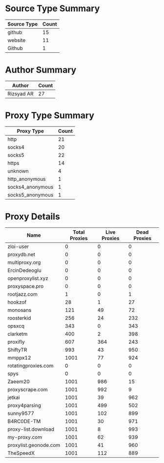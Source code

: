 # Source Type Summary

| Source Type | Count |
|-------------|-------|
| github | 15 |
| website | 11 |
| Github | 1 |


# Author Summary

| Author | Count |
|--------|-------|
| Rizsyad AR | 27 |


# Proxy Type Summary

| Proxy Type | Count |
|------------|-------|
| http | 21 |
| socks4 | 20 |
| socks5 | 22 |
| https | 14 |
| unknown | 4 |
| http_anonymous | 1 |
| socks4_anonymous | 1 |
| socks5_anonymous | 1 |


# Proxy Details

| Name | Total Proxies | Live Proxies | Dead Proxies |
|------|---------------|--------------|---------------|
| zloi-user | 0 | 0 | 0 |
| proxydb.net | 0 | 0 | 0 |
| multiproxy.org | 0 | 0 | 0 |
| ErcinDedeoglu | 0 | 0 | 0 |
| openproxylist.xyz | 0 | 0 | 0 |
| proxyspace.pro | 0 | 0 | 0 |
| rootjazz.com | 1 | 0 | 1 |
| hookzof | 28 | 1 | 27 |
| monosans | 121 | 49 | 72 |
| roosterkid | 256 | 24 | 232 |
| opsxcq | 343 | 0 | 343 |
| clarketm | 400 | 2 | 398 |
| proxifly | 607 | 364 | 243 |
| ShiftyTR | 993 | 43 | 950 |
| mmppx12 | 1001 | 77 | 924 |
| rotatingproxies.com | 0 | 0 | 0 |
| spys | 0 | 0 | 0 |
| Zaeem20 | 1001 | 986 | 15 |
| proxyscrape.com | 1001 | 992 | 9 |
| jetkai | 1001 | 39 | 962 |
| proxy4parsing | 1001 | 499 | 502 |
| sunny9577 | 1001 | 102 | 899 |
| B4RC0DE-TM | 1001 | 30 | 971 |
| proxy-list.download | 1001 | 8 | 993 |
| my-proxy.com | 1001 | 62 | 939 |
| proxylist.geonode.com | 1001 | 41 | 960 |
| TheSpeedX | 1001 | 112 | 889 |
